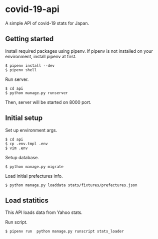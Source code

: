 # covid-19-api

A simple API of covid-19 stats for Japan.

## Getting started

Install required packages using pipenv.
If pipenv is not installed on your environment, install pipenv at first.

```
$ pipenv install --dev
$ pipenv shell
```

Run server.

```
$ cd api
$ python manage.py runserver
```

Then, server will be started on 8000 port.

## Initial setup

Set up environment args.

```
$ cd api
$ cp .env.tmpl .env
$ vim .env
```

Setup database.

```
$ python manage.py migrate
```

Load initial prefectures info.

```
$ python manage.py loaddata stats/fixtures/prefectures.json
```

## Load statitics

This API loads data from Yahoo stats.

Run script.

```
$ pipenv run  python manage.py runscript stats_loader
```
